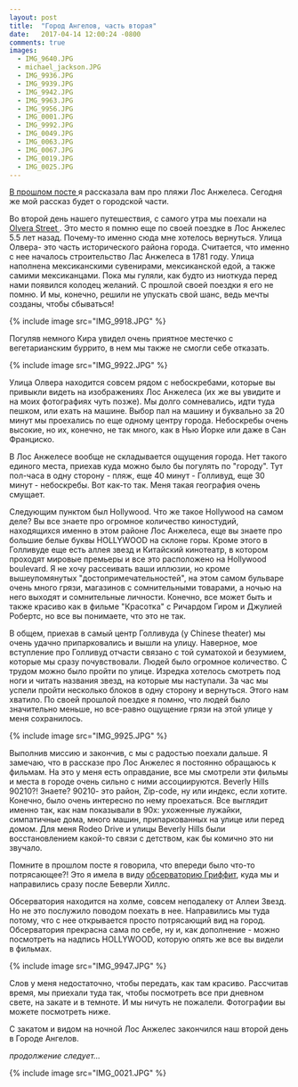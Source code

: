 ```yaml
---
layout: post
title:  "Город Ангелов, часть вторая"
date:   2017-04-14 12:00:24 -0800
comments: true
images:
  - IMG_9640.JPG
  - michael_jackson.JPG
  - IMG_9936.JPG
  - IMG_9939.JPG
  - IMG_9942.JPG
  - IMG_9963.JPG
  - IMG_9956.JPG
  - IMG_0001.JPG
  - IMG_9992.JPG
  - IMG_0049.JPG
  - IMG_0063.JPG
  - IMG_0067.JPG
  - IMG_0019.JPG
  - IMG_0025.JPG
---
```


<a href="/2017/04/12/los-angeles-p1.html" target="_blank">В прошлом посте </a> я рассказала вам про пляжи Лос Анжелеса. Сегодня же мой рассказ будет о городской части. 


Во второй день нашего путешествия, с самого утра мы поехали на <a href="https://en.wikipedia.org/wiki/Olvera_Street/" target="_blank"> Olvera Street </a>. Это место я помню еще по своей поездке в Лос Анжелес 5.5 лет назад. Почему-то именно сюда мне хотелось вернуться. 
Улица Олвера- это часть исторического района города. Считается, что именно с нее началось строительство Лас Анжелеса в 1781 году. Улица наполнена мексиканскими сувенирами, мексиканской едой, а также самими мексиканцами. Пока мы гуляли, как будто из ниоткуда перед нами появился колодец желаний. С прошлой своей поездки я его не помню. И мы, конечно, решили не упускать свой шанс, ведь мечты созданы, чтобы сбываться!  

<!--separate-->

{% include image src="IMG_9918.JPG" %}

Погуляв немного Кира увидел очень приятное местечко с вегетарианским буррито, в нем мы также не смогли себе отказать. 

{% include image src="IMG_9922.JPG" %}

Улица Олвера находится совсем рядом с небоскребами, которые вы привыкли видеть на изображениях Лос Анжелеса (их же вы увидите и на моих фотографиях чуть позже). Мы долго сомневались, идти туда пешком, или ехать на машине. Выбор пал на машину и буквально за 20 минут мы проехались по еще одному центру города. Небоскребы очень высокие, но их, конечно, не так много, как в Нью Йорке или даже в Сан Франциско.


В Лос Анжелесе вообще не складывается ощущения города. Нет такого единого места, приехав куда можно было бы погулять по "городу". Тут пол-часа в одну сторону - пляж, еще 40 минут - Голливуд, еще 30 минут - небоскребы. Вот как-то так. Меня такая география очень смущает.

Следующим пунктом был Hollywood. Что же такое Hollywood на самом деле? Вы все знаете про огромное количество киностудий, находящихся именно в этом районе Лос Анжелеса, еще вы знаете про большие белые буквы HOLLYWOOD на склоне горы. Кроме этого в Голливуде еще есть аллея звезд и Китайский кинотеатр, в котором проходят мировые премьеры и все это расположено на Hollywood boulevard. Я не хочу рассеивать ваши иллюзии, но кроме вышеупомянутых "достопримечательностей", на этом самом бульваре очень много грязи, магазинов с сомнительными товарами, а ночью на него выходят и сомнительные личности. Конечно, все может быть и также красиво как в фильме "Красотка" c Ричардом Гиром и Джулией Робертс, но все вы понимаете, что это не так. 

В общем, приехав в самый центр Голливуда (у Chinese theater) мы очень удачно припарковались и вышли на улицу. Наверное, мое вступление про Голливуд отчасти связано с той суматохой и безумием, которые мы сразу почувствовали. Людей было огромное количество. С трудом можно было пройти по улице. Изредка хотелось смотреть под ноги и читать названия звезд, на которые мы наступали. За час мы успели пройти несколько блоков в одну сторону и вернуться. Этого нам хватило. По своей прошлой поездке я помню, что людей было значительно меньше, но все-равно ощущение грязи на этой улице у меня сохранилось. 

{% include image src="IMG_9925.JPG" %}

Выполнив миссию и закончив, с мы с радостью поехали дальше. Я замечаю, что в рассказе про Лос Анжелес я постоянно обращаюсь к фильмам. На это у меня есть оправдание, все мы смотрели эти фильмы и места в городе очень сильно с ними ассоциируются. Beverly Hills 90210?! Знаете? 90210- это район, Zip-code, ну или индекс, если хотите. Конечно, было очень интересно по нему проехаться. Все выглядит именно так, как нам показывали в 90х: ухоженные лужайки, симпатичные дома, много машин, припаркованных на улице или перед домом. Для меня Rodeo Drive и улицы Beverly Hills были восстановлением какой-то связи с детством, как бы комично это ни звучало. 

Помните в прошлом посте я говорила, что впереди было что-то потрясающее?! Это я имела в виду <a href="https://ru.wikipedia.org/wiki/%D0%9E%D0%B1%D1%81%D0%B5%D1%80%D0%B2%D0%B0%D1%82%D0%BE%D1%80%D0%B8%D1%8F_%D0%93%D1%80%D0%B8%D1%84%D1%84%D0%B8%D1%82%D0%B0" target="_blank">обсерваторию Гриффит</a>, куда мы и направились сразу после Беверли Хиллс. 

Обсерватория находится на холме, совсем неподалеку от Аллеи Звезд. Но не это послужило поводом поехать в нее.
Направились мы туда потому, что с нее открывается просто потрясающий вид на город. Обсерватория прекрасна сама по себе, ну и, как дополнение - можно посмотреть на надпись HOLLYWOOD, которую опять же все вы видели в фильмах.

{% include image src="IMG_9947.JPG" %}

Слов у меня недостаточно, чтобы передать, как там красиво. Рассчитав время, мы приехали туда так, чтобы посмотреть все при дневном свете, на закате и в темноте. И мы ничуть не пожалели. Фотографии вы можете посмотреть ниже. 

С закатом и видом на ночной Лос Анжелес закончился наш второй день в Городе Ангелов.

*продолжение следует...*

{% include image src="IMG_0021.JPG" %}